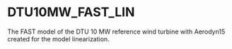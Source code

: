 # DTU10MW_FAST_LIN
The FAST model of the DTU 10 MW reference wind turbine with Aerodyn15 created for the model linearization.
